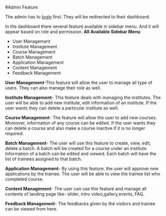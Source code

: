 #Admin Feature

The admin has to [login](#) first. They will be redirected to their dashboard.

In the dashboard there several feature available in sidebar menu. And it will appear based on role and permission.
**All Available Sidebar Menu**

- User Management
- Institute Management
- Course Management
- Batch Management
- Application Management
- Content Management
- Feedback Management

**User Management**-This feature will allow the user to manage all type of users. They can also manage their role as well.

**Institute Management**- This feature deals with managing the institutes. The user will be able to add new institute, edit information of an institute. If the user wants they can delete a particular institute as well. 

**Course Management**- The feature will allow the user to add new courses. Moreover, information of any course can be edited. If the user wants they can delete a course and also make a course inactive if it is no longer required. 

**Batch Management**- The user will use this feature to create, view, edit, delete a batch. A batch will be created for a course under an institute. Information of a batch can be edited and viewed. Each batch will have the list of trainees assigned to that batch.  

**Application Management**- By using this feature, the user will approve new applications by the trainee. The user will be able to view the trainee list who completed course. 

**Content Management**- The user can use this feature and manage all contents of landing page like- slider, intro video,gallery,events, FAQ. 

**Feedback Management**- The feedbacks given by the visitors and trainee can be viewed from here. 

